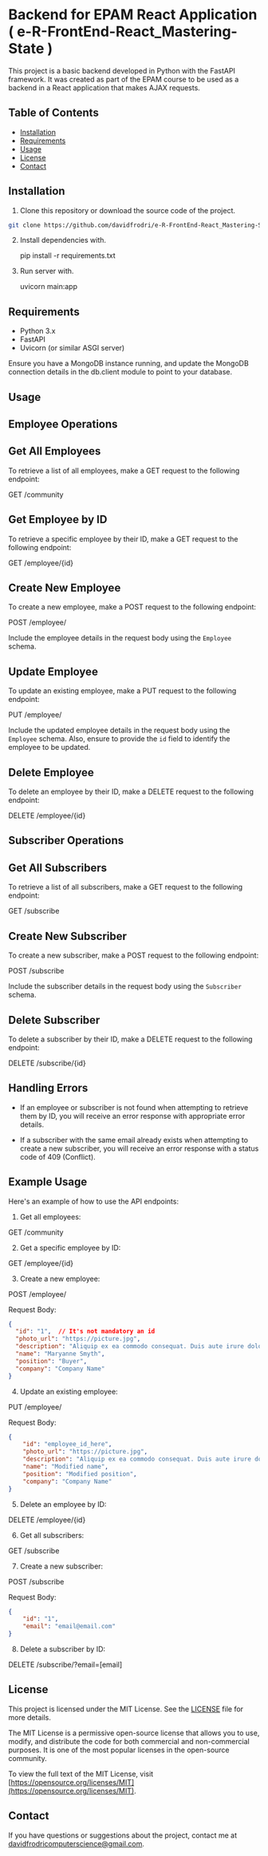 # Backend for EPAM React Application ( e-R-FrontEnd-React_Mastering-State )

This project is a basic backend developed in Python with the FastAPI framework. It was created as part of the EPAM course to be used as a backend in a React application that makes AJAX requests.

## Table of Contents

- [Installation](#installation)
- [Requirements](#requirements)
- [Usage](#usage)
- [License](#license)
- [Contact](#contact)
  
## Installation

1. Clone this repository or download the source code of the project.
   
 ```bash
git clone https://github.com/davidfrodri/e-R-FrontEnd-React_Mastering-State-Backend.git
```
2. Install dependencies with.
   
    pip install -r requirements.txt
4. Run server with.
   
   uvicorn main:app



## Requirements

- Python 3.x
- FastAPI
- Uvicorn (or similar ASGI server)

Ensure you have a MongoDB instance running, and update the MongoDB connection details in the db.client module to point to your database.

## Usage

Employee Operations
-------------------

Get All Employees
-----------------

To retrieve a list of all employees, make a GET request to the following endpoint:

GET /community

Get Employee by ID
------------------

To retrieve a specific employee by their ID, make a GET request to the following endpoint:

GET /employee/{id}

Create New Employee
-------------------

To create a new employee, make a POST request to the following endpoint:

POST /employee/

Include the employee details in the request body using the `Employee` schema.

Update Employee
---------------

To update an existing employee, make a PUT request to the following endpoint:

PUT /employee/

Include the updated employee details in the request body using the `Employee` schema. Also, ensure to provide the `id` field to identify the employee to be updated.

Delete Employee
---------------

To delete an employee by their ID, make a DELETE request to the following endpoint:

DELETE /employee/{id}

Subscriber Operations
---------------------

Get All Subscribers
-------------------

To retrieve a list of all subscribers, make a GET request to the following endpoint:

GET /subscribe

Create New Subscriber
---------------------

To create a new subscriber, make a POST request to the following endpoint:

POST /subscribe

Include the subscriber details in the request body using the `Subscriber` schema.

Delete Subscriber
-----------------

To delete a subscriber by their ID, make a DELETE request to the following endpoint:

DELETE /subscribe/{id}

Handling Errors
---------------

- If an employee or subscriber is not found when attempting to retrieve them by ID, you will receive an error response with appropriate error details.

- If a subscriber with the same email already exists when attempting to create a new subscriber, you will receive an error response with a status code of 409 (Conflict).

Example Usage
-------------

Here's an example of how to use the API endpoints:

1. Get all employees:

GET /community

2. Get a specific employee by ID:

GET /employee/{id}

3. Create a new employee:

POST /employee/

Request Body:
```json
{
  "id": "1",  // It's not mandatory an id
  "photo_url": "https://picture.jpg",
  "description": "Aliquip ex ea commodo consequat. Duis aute irure dolor in reprehenderit in voluptate velit esse cillum dolore eu fugiat nulla pariatur.",
  "name": "Maryanne Smyth",
  "position": "Buyer",
  "company": "Company Name"
}
```

4. Update an existing employee:

PUT /employee/

Request Body:
```json
{
    "id": "employee_id_here",
    "photo_url": "https://picture.jpg",
    "description": "Aliquip ex ea commodo consequat. Duis aute irure dolor in reprehenderit in voluptate velit esse cillum dolore eu fugiat nulla pariatur.",
    "name": "Modified name",
    "position": "Modified position",
    "company": "Company Name"
}
```

5. Delete an employee by ID:

DELETE /employee/{id}

6. Get all subscribers:

GET /subscribe

7. Create a new subscriber:

POST /subscribe

Request Body:
```json
{
    "id": "1",
    "email": "email@email.com"
}
```

8. Delete a subscriber by ID:

DELETE /subscribe/?email=[email]

## License

This project is licensed under the MIT License. See the [LICENSE](LICENSE) file for more details.

The MIT License is a permissive open-source license that allows you to use, modify, and distribute the code for both commercial and non-commercial purposes. It is one of the most popular licenses in the open-source community.

To view the full text of the MIT License, visit [https://opensource.org/licenses/MIT](https://opensource.org/licenses/MIT).

## Contact

If you have questions or suggestions about the project, contact me at [davidfrodricomputerscience@gmail.com](mailto:davidfrodricomputerscience@gmail.com).
